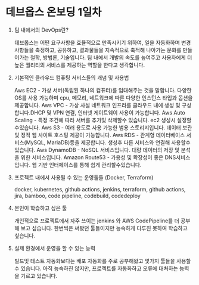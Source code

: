 # 데브옵스 온보딩 1일차

1. 팀 내에서의 DevOps란?
    
    데브옵스는 어떤 요구사항을 효율적으로 만족시키기 위하여, 일을 자동화하며 변경사항들을 측정하고, 공유하고, 결과물들을 지속적으로 축적해 나아가는 문화를 만들어가는 철학, 방법론, 기술입니다. 팀 내에서 개발의 속도를 높여주고 사용자에게 더 높은 퀄리티의 서비스를 제공하는 역할을 한다고 생각합니다.
    
2. 기본적인 클라우드 컴퓨팅 서비스들의 개념 및 사용법
    
    Aws EC2 - 가상 서버(독립된 하나의 컴퓨터)를 임대해주는 것을 말합니다. 다양한 OS를 사용 가능하며 cpu, 메모리, 네트워크에 따른 다양한 인스턴스 타입과 옵션을 제공합니다.
    Aws VPC - 가상 사설 네트워크 인프라를 클라우드 내에 생성 및 구성합니다.DHCP 및 VPN 연결, 인터넷 게이트웨이 사용이 가능합니다.
    Aws Auto Scaling - 특정 조건에 따라 서버를 추가및 삭제할수 있습니다. ec2 생성시 설정할수있습니다. 
    Aws S3 - 여러 용도로 사용 가능한 범용 스토리지입니다. 데이터 보관 및 정적 웹 사이트 호스팅 제공이 가능합니다. 
    Aws RDS - 관계형 데이터베이스 서비스(MySQL, MariaDB)등을 제공합니다. 생성후 다른 서비스와 연결해 사용할수 있습니다.
    Aws DynamoDB - NoSQL 서비스입니다. 대량 데이터의 저장 및 분석을 위한 서비스입니다.
    Amazon Route53 - 가용성 및 확장성이 좋은 DNS서비스입니다. 웹 기반 인터페이스를 통해 쉽게 관리할수있습니다. 
    
3. 프로젝트 내에서 사용될 수 있는 운영툴들 (Docker, Terraform)
    
    docker, kubernetes, github actions, jenkins, terraform, github actions, jira, bamboo, code pipeline, codebuild, codedeploy
    
4. 본인이 학습하고 싶은 툴
    
    개인적으로 프로젝트에서 자주 쓰이는 jenkins 와 AWS CodePipeline를 더 공부해 보고 싶습니다. 한번씩은 써봤던 툴들이지만 능숙하게 다루진 못하여 학습하고 싶습니다.
    
5. 실제 환경에서 운영을 할 수 있는 능력
    
    빌드및 테스트 자동화보다는 배포 자동화를 주로 공부해왔고 몇가지 툴들을 사용할수 있습니다. 아직 능숙하진 않지만, 프로젝트를 자동화하고 오류에 대처하는 능력을 기르고 있습니다.
